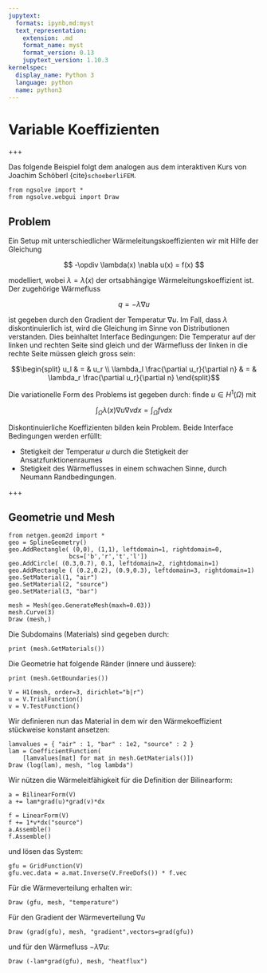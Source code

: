 ```yaml
---
jupytext:
  formats: ipynb,md:myst
  text_representation:
    extension: .md
    format_name: myst
    format_version: 0.13
    jupytext_version: 1.10.3
kernelspec:
  display_name: Python 3
  language: python
  name: python3
---
```


# Variable Koeffizienten

+++

Das folgende Beispiel folgt dem analogen aus dem interaktiven Kurs von Joachim Schöberl {cite}`schoeberliFEM`.$\DeclareMathOperator{\opdiv}{div}$ $\DeclareMathOperator{\setR}{R}$

```{code-cell} ipython3
from ngsolve import *
from ngsolve.webgui import Draw
```

## Problem

Ein Setup mit unterschiedlicher Wärmeleitungskoeffizienten wir mit Hilfe der Gleichung

$$
-\opdiv \lambda(x) \nabla u(x) = f(x)
$$

modelliert, wobei $\lambda=\lambda(x)$ der ortsabhängige Wärmeleitungskoeffizient ist. Der zugehörige Wärmefluss  

$$
q = -\lambda \nabla u
$$

ist gegeben durch den Gradient der Temperatur $\nabla u$. Im Fall, dass $\lambda$ diskontinuierlich ist, wird die Gleichung im Sinne von Distributionen verstanden. Dies beinhaltet Interface Bedingungen: Die Temperatur auf der linken und rechten Seite sind gleich und der Wärmefluss der linken in die rechte Seite müssen gleich gross sein:  

$$\begin{split}
u_l & = & u_r \\
\lambda_l \frac{\partial u_r}{\partial n} & = & \lambda_r \frac{\partial u_r}{\partial n}
\end{split}$$

Die variationelle Form des Problems ist gegeben durch: finde $u \in H^1(\Omega)$ mit

$$
\int_\Omega \lambda(x) \nabla u \nabla v dx = \int_\Omega f v dx
$$

Diskontinuierliche Koeffizienten bilden kein Problem. Beide Interface Bedingungen werden erfüllt:
* Stetigkeit der Temperatur $u$ durch die Stetigkeit der Ansatzfunktionenraumes
* Stetigkeit des Wärmeflusses in einem schwachen Sinne, durch Neumann Randbedingungen.

+++

## Geometrie und Mesh

```{code-cell} ipython3
from netgen.geom2d import *
geo = SplineGeometry()
geo.AddRectangle( (0,0), (1,1), leftdomain=1, rightdomain=0, 
                 bcs=['b','r','t','l'])
geo.AddCircle( (0.3,0.7), 0.1, leftdomain=2, rightdomain=1)
geo.AddRectangle ( (0.2,0.2), (0.9,0.3), leftdomain=3, rightdomain=1)
geo.SetMaterial(1, "air")
geo.SetMaterial(2, "source")
geo.SetMaterial(3, "bar")

mesh = Mesh(geo.GenerateMesh(maxh=0.03))
mesh.Curve(3)
Draw (mesh,)
```

Die Subdomains (Materials) sind gegeben durch:

```{code-cell} ipython3
print (mesh.GetMaterials())
```

Die Geometrie hat folgende Ränder (innere und äussere):

```{code-cell} ipython3
print (mesh.GetBoundaries())
```

```{code-cell} ipython3
V = H1(mesh, order=3, dirichlet="b|r")
u = V.TrialFunction()
v = V.TestFunction()
```

Wir definieren nun das Material in dem wir den Wärmekoeffizient stückweise konstant ansetzen:

```{code-cell} ipython3
lamvalues = { "air" : 1, "bar" : 1e2, "source" : 2 }
lam = CoefficientFunction( 
    [lamvalues[mat] for mat in mesh.GetMaterials()])
Draw (log(lam), mesh, "log lambda")
```

Wir nützen die Wärmeleitfähigkeit für die Definition der Bilinearform:

```{code-cell} ipython3
a = BilinearForm(V)
a += lam*grad(u)*grad(v)*dx

f = LinearForm(V)
f += 1*v*dx("source")
a.Assemble()
f.Assemble()
```

und lösen das System:

```{code-cell} ipython3
gfu = GridFunction(V)
gfu.vec.data = a.mat.Inverse(V.FreeDofs()) * f.vec
```

Für die Wärmeverteilung erhalten wir:

```{code-cell} ipython3
Draw (gfu, mesh, "temperature")
```

Für den Gradient der Wärmeverteilung $\nabla u$

```{code-cell} ipython3
Draw (grad(gfu), mesh, "gradient",vectors=grad(gfu))
```

und für den Wärmefluss $-\lambda \nabla u$:

```{code-cell} ipython3
Draw (-lam*grad(gfu), mesh, "heatflux")
```

```{code-cell} ipython3

```
